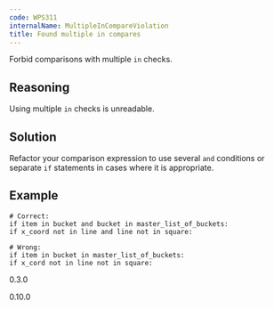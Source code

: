 ```yaml
---
code: WPS311
internalName: MultipleInCompareViolation
title: Found multiple in compares
---
```


Forbid comparisons with multiple `in` checks.

## Reasoning
Using multiple `in` checks is unreadable.

## Solution
Refactor your comparison expression to use several `and` conditions
or separate `if` statements in cases where it is appropriate.

## Example

    # Correct:
    if item in bucket and bucket in master_list_of_buckets:
    if x_coord not in line and line not in square:
    
    # Wrong:
    if item in bucket in master_list_of_buckets:
    if x_cord not in line not in square:

<div class="versionadded">

0.3.0

</div>

<div class="versionchanged">

0.10.0

</div>